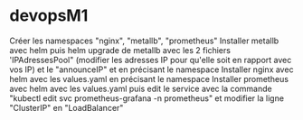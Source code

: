 # devopsM1

Créer les namespaces "nginx", "metallb", "prometheus"
Installer metallb avec helm puis helm upgrade de metallb avec les 2 fichiers 'IPAdressesPool" (modifier les adresses IP pour qu'elle soit en rapport avec vos IP) et le "announceIP" et  en précisant le namespace
Installer nginx avec helm avec les values.yaml en précisant le namespace
Installer prometheus avec helm avec les values.yaml puis edit le service avec la commande "kubectl edit svc prometheus-grafana -n prometheus" et modifier la ligne "ClusterIP" en "LoadBalancer"
